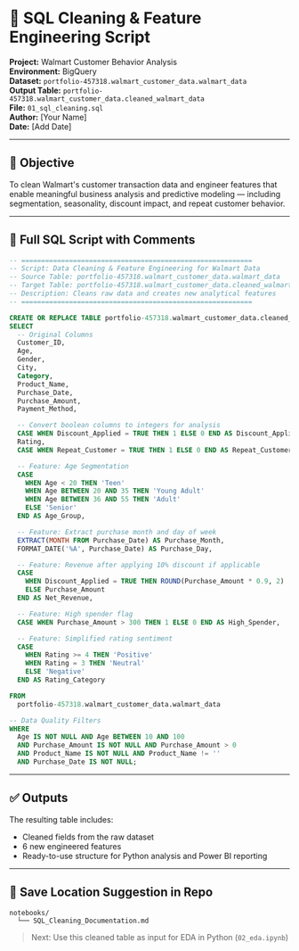 
# 📄 SQL Cleaning & Feature Engineering Script

**Project:** Walmart Customer Behavior Analysis  
**Environment:** BigQuery  
**Dataset:** `portfolio-457318.walmart_customer_data.walmart_data`  
**Output Table:** `portfolio-457318.walmart_customer_data.cleaned_walmart_data`  
**File:** `01_sql_cleaning.sql`  
**Author:** [Your Name]  
**Date:** [Add Date]

---

## 🎯 Objective

To clean Walmart's customer transaction data and engineer features that enable meaningful business analysis and predictive modeling — including segmentation, seasonality, discount impact, and repeat customer behavior.

---

## 🧼 Full SQL Script with Comments

```sql
-- ==========================================================
-- Script: Data Cleaning & Feature Engineering for Walmart Data
-- Source Table: portfolio-457318.walmart_customer_data.walmart_data
-- Target Table: portfolio-457318.walmart_customer_data.cleaned_walmart_data
-- Description: Cleans raw data and creates new analytical features
-- ==========================================================

CREATE OR REPLACE TABLE portfolio-457318.walmart_customer_data.cleaned_walmart_data AS
SELECT
  -- Original Columns
  Customer_ID,
  Age,
  Gender,
  City,
  Category,
  Product_Name,
  Purchase_Date,
  Purchase_Amount,
  Payment_Method,

  -- Convert boolean columns to integers for analysis
  CASE WHEN Discount_Applied = TRUE THEN 1 ELSE 0 END AS Discount_Applied,
  Rating,
  CASE WHEN Repeat_Customer = TRUE THEN 1 ELSE 0 END AS Repeat_Customer,

  -- Feature: Age Segmentation
  CASE
    WHEN Age < 20 THEN 'Teen'
    WHEN Age BETWEEN 20 AND 35 THEN 'Young Adult'
    WHEN Age BETWEEN 36 AND 55 THEN 'Adult'
    ELSE 'Senior'
  END AS Age_Group,

  -- Feature: Extract purchase month and day of week
  EXTRACT(MONTH FROM Purchase_Date) AS Purchase_Month,
  FORMAT_DATE('%A', Purchase_Date) AS Purchase_Day,

  -- Feature: Revenue after applying 10% discount if applicable
  CASE
    WHEN Discount_Applied = TRUE THEN ROUND(Purchase_Amount * 0.9, 2)
    ELSE Purchase_Amount
  END AS Net_Revenue,

  -- Feature: High spender flag
  CASE WHEN Purchase_Amount > 300 THEN 1 ELSE 0 END AS High_Spender,

  -- Feature: Simplified rating sentiment
  CASE
    WHEN Rating >= 4 THEN 'Positive'
    WHEN Rating = 3 THEN 'Neutral'
    ELSE 'Negative'
  END AS Rating_Category

FROM
  portfolio-457318.walmart_customer_data.walmart_data

-- Data Quality Filters
WHERE
  Age IS NOT NULL AND Age BETWEEN 10 AND 100
  AND Purchase_Amount IS NOT NULL AND Purchase_Amount > 0
  AND Product_Name IS NOT NULL AND Product_Name != ''
  AND Purchase_Date IS NOT NULL;
```

---

## ✅ Outputs

The resulting table includes:
- Cleaned fields from the raw dataset
- 6 new engineered features
- Ready-to-use structure for Python analysis and Power BI reporting

---

## 📂 Save Location Suggestion in Repo

```
notebooks/
  └── SQL_Cleaning_Documentation.md
```

> Next: Use this cleaned table as input for EDA in Python (`02_eda.ipynb`)
